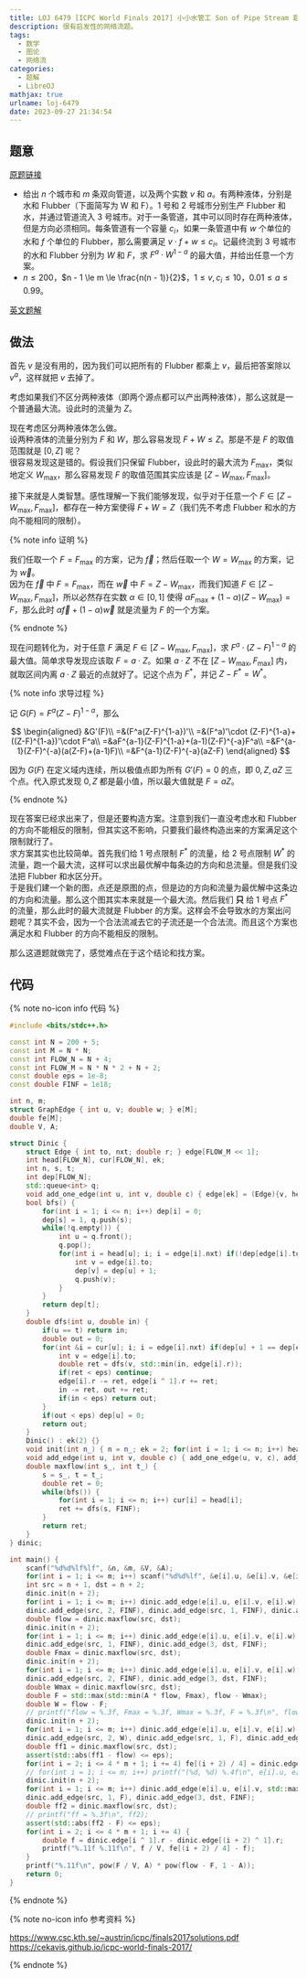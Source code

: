 ```yaml
---
title: LOJ 6479 [ICPC World Finals 2017] 小小水管工 Son of Pipe Stream 题解
description: 很有启发性的网络流题。
tags:
  - 数学
  - 图论
  - 网络流
categories:
  - 题解
  - LibreOJ
mathjax: true
urlname: loj-6479
date: 2023-09-27 21:34:54
---
```



## 题意

[原题链接](https://loj.ac/p/6479)

- 给出 $n$ 个城市和 $m$ 条双向管道，以及两个实数 $v$ 和 $a$。有两种液体，分别是水和 Flubber（下面简写为 W 和 F）。$1$ 号和 $2$ 号城市分别生产 Flubber 和水，并通过管道流入 $3$ 号城市。对于一条管道，其中可以同时存在两种液体，但是方向必须相同。每条管道有一个容量 $c_i$，如果一条管道中有 $w$ 个单位的水和 $f$ 个单位的 Flubber，那么需要满足 $v\cdot f + w \le c_i$。记最终流到 $3$ 号城市的水和 Flubber 分别为 $W$ 和 $F$，求 $F^a\cdot W^{1-a}$ 的最大值，并给出任意一个方案。
- $n \le 200$，$n - 1 \le m \le \frac{n(n - 1)}{2}$，$1\le v,c_i\le 10$，$0.01\le a\le 0.99$。

[英文题解](https://www.csc.kth.se/~austrin/icpc/finals2017solutions.pdf)

## 做法

首先 $v$ 是没有用的，因为我们可以把所有的 Flubber 都乘上 $v$，最后把答案除以 $v^a$，这样就把 $v$ 去掉了。

考虑如果我们不区分两种液体（即两个源点都可以产出两种液体），那么这就是一个普通最大流。设此时的流量为 $Z$。

现在考虑区分两种液体怎么做。  
设两种液体的流量分别为 $F$ 和 $W$，那么容易发现 $F+W\le Z$。那是不是 $F$ 的取值范围就是 $[0, Z]$ 呢？  
很容易发现这是错的。假设我们只保留 Flubber，设此时的最大流为 $F_{\max}$，类似地定义 $W_{\max}$，那么容易发现 $F$ 的取值范围其实应该是 $[Z-W_{\max},F_{\max}]$。

接下来就是人类智慧。感性理解一下我们能够发现，似乎对于任意一个 $F\in [Z-W_{\max}, F_{\max}]$，都存在一种方案使得 $F+W=Z$（我们先不考虑 Flubber 和水的方向不能相同的限制）。

{% note info 证明 %}

我们任取一个 $F=F_{\max}$ 的方案，记为 $\overrightarrow f$；然后任取一个 $W=W_{\max}$ 的方案，记为 $\overrightarrow w$。  
因为在 $\overrightarrow f$ 中 $F=F_{\max}$，而在 $\overrightarrow w$ 中 $F=Z-W_{\max}$，而我们知道 $F\in[Z-W_{\max}, F_{\max}]$，所以必然存在实数 $\alpha\in[0,1]$ 使得 $\alpha F_{\max} + (1-\alpha)(Z-W_{\max}) = F$，那么此时 $\alpha\overrightarrow f+(1-\alpha)\overrightarrow w$ 就是流量为 $F$ 的一个方案。

{% endnote %}

现在问题转化为，对于任意 $F$ 满足 $F\in[Z-W_{\max}, F_{\max}]$，求 $F^a\cdot (Z-F)^{1-a}$ 的最大值。简单求导发现应该取 $F=a\cdot Z$。如果 $a\cdot Z$ 不在 $[Z-W_{\max}, F_{\max}]$ 内，就取区间内离 $a\cdot Z$ 最近的点就好了。记这个点为 $F^*$，并记 $Z-F^*=W^*$。

{% note info 求导过程 %}

记 $G(F) = F^a(Z-F)^{1-a}$，那么

$$
\begin{aligned}
	 &G'(F)\\
	=&(F^a(Z-F)^{1-a})'\\
	=&(F^a)'\cdot (Z-F)^{1-a}+((Z-F)^{1-a})'\cdot F^a\\
	=&aF^{a-1}(Z-F)^{1-a}+(a-1)(Z-F)^{-a}F^a\\
	=&F^{a-1}(Z-F)^{-a}(a(Z-F)+(a-1)F)\\
	=&F^{a-1}(Z-F)^{-a}(aZ-F)
\end{aligned}
$$

因为 $G(F)$ 在定义域内连续，所以极值点即为所有 $G'(F)=0$ 的点，即 $0,Z,aZ$ 三个点。代入原式发现 $0,Z$ 都是最小值，所以最大值就是 $F=aZ$。

{% endnote %}

现在答案已经求出来了，但是还要构造方案。注意到我们一直没考虑水和 Flubber 的方向不能相反的限制，但其实这不影响，只要我们最终构造出来的方案满足这个限制就行了。  
求方案其实也比较简单。首先我们给 $1$ 号点限制 $F^*$ 的流量，给 $2$ 号点限制 $W^*$ 的流量，跑一个最大流，这样可以求出最优解中每条边的方向和总流量。但是我们没法把 Flubber 和水区分开。  
于是我们建一个新的图，点还是原图的点，但是边的方向和流量为最优解中这条边的方向和流量。那么这个图其实本来就是一个最大流。然后我们 **只** 给 $1$ 号点 $F^*$ 的流量，那么此时的最大流就是 Flubber 的方案。这样会不会导致水的方案出问题呢？其实不会，因为一个合法流减去它的子流还是一个合法流。而且这个方案也满足水和 Flubber 的方向不能相反的限制。

那么这道题就做完了，感觉难点在于这个结论和找方案。

## 代码

{% note no-icon info 代码 %}

```cpp
#include <bits/stdc++.h>

const int N = 200 + 5;
const int M = N * N;
const int FLOW_N = N + 4;
const int FLOW_M = N * N * 2 + N + 2;
const double eps = 1e-8;
const double FINF = 1e18;

int n, m;
struct GraphEdge { int u, v; double w; } e[M];
double fe[M];
double V, A;

struct Dinic {
	struct Edge { int to, nxt; double r; } edge[FLOW_M << 1];
	int head[FLOW_N], cur[FLOW_N], ek;
	int n, s, t;
	int dep[FLOW_N];
	std::queue<int> q;
	void add_one_edge(int u, int v, double c) { edge[ek] = (Edge){v, head[u], c}, head[u] = ek++; }
	bool bfs() {
		for(int i = 1; i <= n; i++) dep[i] = 0;
		dep[s] = 1, q.push(s);
		while(!q.empty()) {
			int u = q.front();
			q.pop();
			for(int i = head[u]; i; i = edge[i].nxt) if(!dep[edge[i].to] && edge[i].r > eps) {
				int v = edge[i].to;
				dep[v] = dep[u] + 1;
				q.push(v);
			}
		}
		return dep[t];
	}
	double dfs(int u, double in) {
		if(u == t) return in;
		double out = 0;
		for(int &i = cur[u]; i; i = edge[i].nxt) if(dep[u] + 1 == dep[edge[i].to] && edge[i].r > eps) {
			int v = edge[i].to;
			double ret = dfs(v, std::min(in, edge[i].r));
			if(ret < eps) continue;
			edge[i].r -= ret, edge[i ^ 1].r += ret;
			in -= ret, out += ret;
			if(in < eps) return out;
		}
		if(out < eps) dep[u] = 0;
		return out;
	}
	Dinic() : ek(2) {}
	void init(int n_) { n = n_; ek = 2; for(int i = 1; i <= n; i++) head[i] = 0; }
	void add_edge(int u, int v, double c) { add_one_edge(u, v, c), add_one_edge(v, u, 0); }
	double maxflow(int s_, int t_) {
		s = s_, t = t_;
		double ret = 0;
		while(bfs()) {
			for(int i = 1; i <= n; i++) cur[i] = head[i];
			ret += dfs(s, FINF);
		}
		return ret;
	}
} dinic;

int main() {
	scanf("%d%d%lf%lf", &n, &m, &V, &A);
	for(int i = 1; i <= m; i++) scanf("%d%d%lf", &e[i].u, &e[i].v, &e[i].w);
	int src = n + 1, dst = n + 2;
	dinic.init(n + 2);
	for(int i = 1; i <= m; i++) dinic.add_edge(e[i].u, e[i].v, e[i].w), dinic.add_edge(e[i].v, e[i].u, e[i].w);
	dinic.add_edge(src, 2, FINF), dinic.add_edge(src, 1, FINF), dinic.add_edge(3, dst, FINF);
	double flow = dinic.maxflow(src, dst);
	dinic.init(n + 2);
	for(int i = 1; i <= m; i++) dinic.add_edge(e[i].u, e[i].v, e[i].w), dinic.add_edge(e[i].v, e[i].u, e[i].w);
	dinic.add_edge(src, 1, FINF), dinic.add_edge(3, dst, FINF);
	double Fmax = dinic.maxflow(src, dst);
	dinic.init(n + 2);
	for(int i = 1; i <= m; i++) dinic.add_edge(e[i].u, e[i].v, e[i].w), dinic.add_edge(e[i].v, e[i].u, e[i].w);
	dinic.add_edge(src, 2, FINF), dinic.add_edge(3, dst, FINF);
	double Wmax = dinic.maxflow(src, dst);
	double F = std::max(std::min(A * flow, Fmax), flow - Wmax);
	double W = flow - F;
	// printf("flow = %.3f, Fmax = %.3f, Wmax = %.3f, F = %.3f\n", flow, Fmax, Wmax, F);
	dinic.init(n + 2);
	for(int i = 1; i <= m; i++) dinic.add_edge(e[i].u, e[i].v, e[i].w), dinic.add_edge(e[i].v, e[i].u, e[i].w);
	dinic.add_edge(src, 2, W), dinic.add_edge(src, 1, F), dinic.add_edge(3, dst, FINF);
	double ff1 = dinic.maxflow(src, dst);
	assert(std::abs(ff1 - flow) <= eps);
	for(int i = 2; i <= 4 * m + 1; i += 4) fe[(i + 2) / 4] = dinic.edge[i ^ 1].r - dinic.edge[(i + 2) ^ 1].r;
	// for(int i = 1; i <= m; i++) printf("(%d, %d) %.4f\n", e[i].u, e[i].v, fe[i]);
	dinic.init(n + 2);
	for(int i = 1; i <= m; i++) dinic.add_edge(e[i].u, e[i].v, std::max(fe[i], 0.)), dinic.add_edge(e[i].v, e[i].u, std::max(-fe[i], 0.));
	dinic.add_edge(src, 1, F), dinic.add_edge(3, dst, FINF);
	double ff2 = dinic.maxflow(src, dst);
	// printf("ff = %.3f\n", ff2);
	assert(std::abs(ff2 - F) <= eps);
	for(int i = 2; i <= 4 * m + 1; i += 4) {
		double f = dinic.edge[i ^ 1].r - dinic.edge[(i + 2) ^ 1].r;
		printf("%.11f %.11f\n", f / V, fe[(i + 2) / 4] - f);
	}
	printf("%.11f\n", pow(F / V, A) * pow(flow - F, 1 - A));
	return 0;
}
```

{% endnote %}

{% note no-icon info 参考资料 %}

<https://www.csc.kth.se/~austrin/icpc/finals2017solutions.pdf>  
<https://cekavis.github.io/icpc-world-finals-2017/>

{% endnote %}

